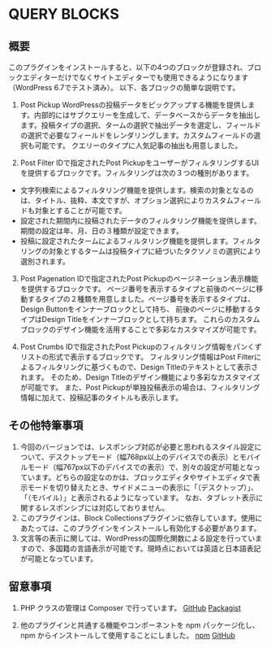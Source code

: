 # QUERY BLOCKS

## 概要
このプラグインをインストールすると、以下の4つのブロックが登録され、ブロックエディターだけでなくサイトエディターでも使用できるようになります（WordPress 6.7でテスト済み）。
以下、各ブロックの簡単な説明です。
1. Post Pickup
WordPressの投稿データをピックアップする機能を提供します。内部的にはサブクエリーを生成して、データベースからデータを抽出します。投稿タイプの選択、タームの選択で抽出データを選定し、フィールドの選択で必要なフィールドをレンダリングします。カスタムフィールドの選択も可能です。
クエリーのタイプに人気記事の抽出も用意しました。

2. Post Filter
IDで指定されたPost PickupをユーザーがフィルタリングするUIを提供するブロックです。フィルタリングは次の３つの種別があります。
- 文字列検索によるフィルタリング機能を提供します。検索の対象となるのは、タイトル、抜粋、本文ですが、オプション選択によりカスタムフィールドも対象とすることが可能です。
- 設定された期間内に投稿されたデータのフィルタリング機能を提供します。期間の設定は年、月、日の３種類が設定できます。
- 投稿に設定されたタームによるフィルタリング機能を提供します。フィルタリングの対象とするタームは投稿タイプに紐づいたタクソノミの選択により選別されます。

3. Post Pagenation
IDで指定されたPost Pickupのページネーション表示機能を提供するブロックです。
ページ番号を表示するタイプと前後のページに移動するタイプの２種類を用意しました。ページ番号を表示するタイプは、Design Buttonをインナーブロックとして持ち、
前後のページに移動するタイプはDesign Titleをインナーブロックとして持ちます。
これらのカスタムブロックのデザイン機能を活用することで多彩なカスタマイズが可能です。

4. Post Crumbs
IDで指定されたPost Pickupのフィルタリング情報をパンくずリストの形式で表示するブロックです。
フィルタリング情報はPost Filterによるフィルタリングに基づくもので、Design Titleのテキストとして表示されます。
そのため、Design Titleのデザイン機能により多彩なカスタマイズが可能です。
また、Post Pickupが単独投稿表示の場合は、フィルタリング情報に加えて、投稿記事のタイトルも表示します。

## その他特筆事項
1. 今回のバージョンでは、レスポンシブ対応が必要と思われるスタイル設定について、デスクトップモード（幅768px以上のデバイスでの表示）とモバイルモード（幅767px以下のデバイスでの表示）で、別々の設定が可能となっています。どちらの設定なのかは、ブロックエディタやサイトエディタで表示モードを切り替えたとき、サイドメニューの表示に「（デスクトップ）」、「（モバイル）」と表示されるようになっています。
なお、タブレット表示に関するレスポンシブには対応しておりません。
2. このプラグインは、Block Collectionsプラグインに依存しています。使用にあたっては、このプラグインをインストールし有効化する必要があります。
3. 文言等の表示に関しては、WordPressの国際化関数による設定を行っていますので、多国籍の言語表示が可能です。現時点においては英語と日本語表記が可能となっています。

## 留意事項
1. PHP クラスの管理は Composer で行っています。
[GitHub](https://github.com/itmaroon/block-class-package)
[Packagist](https://packagist.org/packages/itmar/block-class-package)

2. 他のプラグインと共通する機能やコンポーネントを npm パッケージ化し、npm からインストールして使用することにしました。
[npm](https://www.npmjs.com/package/itmar-block-packages)
[GitHub](https://github.com/itmaroon/itmar-block-packages)
